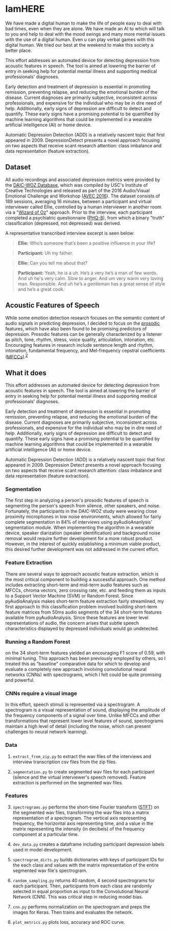 # IamHERE 

We have made a digital human to make the life of people easy to deal with bad times, even when they are alone. We have made an AI to which will talk to you and help to deal with the mood swings and many more mental issues with the use of a digital human. Even u can play verbal games with this digital human. We tried our best at the weekend to make this society a better place.

This effort addresses an automated device for detecting depression from acoustic features in speech. The tool is aimed at lowering the barrier of entry in seeking help for potential mental illness and supporting medical professionals' diagnoses.

Early detection and treatment of depression is essential in promoting remission, preventing relapse, and reducing the emotional burden of the disease. Current diagnoses are primarily subjective, inconsistent across professionals, and expensive for the individual who may be in dire need of help. Additionally, early signs of depression are difficult to detect and quantify. These early signs have a promising potential to be quantified by machine learning algorithms that could be implemented in a wearable artificial intelligence (AI) or home device.

Automatic Depression Detection (ADD) is a relatively nascent topic that first appeared in 2009. DepressionDetect presents a novel approach focusing on two aspects that receive scant research attention: class imbalance and data representation (feature extraction).


## Dataset

All audio recordings and associated depression metrics were provided by the [DAIC-WOZ Database](http://dcapswoz.ict.usc.edu/), which was compiled by USC's Institute of Creative Technologies and released as part of the 2016 Audio/Visual Emotional Challenge and Workshop ([AVEC 2016](http://sspnet.eu/avec2016/)). The dataset consists of 189 sessions, averaging 16 minutes, between a participant and virtual interviewer called Ellie, controlled by a human interviewer in another room via a "[Wizard of Oz](https://en.wikipedia.org/wiki/Wizard_of_Oz_experiment)" approach. Prior to the interview, each participant completed a psychiatric questionnaire ([PHQ-8](http://patienteducation.stanford.edu/research/phq.pdf)), from which a binary "truth" classification (depressed, not depressed) was derived.

A representative transcribed interview excerpt is seen below:

> **Ellie:** Who’s someone that’s been a positive influence in your life?

> **Participant:** Uh my father.

> **Ellie:** Can you tell me about that?

> **Participant:** Yeah, he is a uh. He’s a very he’s a man of few words. And uh he's very calm. Slow to anger. And um very warm very loving man. Responsible. And uh he’s a gentleman has a great sense of style and he’s a great cook.


## Acoustic Features of Speech

While some emotion detection research focuses on the semantic content of audio signals in predicting depression, I decided to focus on the [prosodic](http://clas.mq.edu.au/speech/phonetics/phonology/intonation/prosody.html)  features, which have also been found to be promising predictors of depression. Prosodic features can be generally characterized by a listener as pitch, tone, rhythm, stress, voice quality, articulation, intonation, etc. Encouraging features in research include sentence length and rhythm, intonation, fundamental frequency, and Mel-frequency cepstral coefficients ([MFCCs](https://en.wikipedia.org/wiki/Mel-frequency_cepstrum)).<sup>[2](#references)</sup>

## What it does

This effort addresses an automated device for detecting depression from acoustic features in speech. The tool is aimed at lowering the barrier of entry in seeking help for potential mental illness and supporting medical professionals' diagnoses.

Early detection and treatment of depression is essential in promoting remission, preventing relapse, and reducing the emotional burden of the disease. Current diagnoses are primarily subjective, inconsistent across professionals, and expensive for the individual who may be in dire need of help. Additionally, early signs of depression are difficult to detect and quantify. These early signs have a promising potential to be quantified by machine learning algorithms that could be implemented in a wearable artificial intelligence (AI) or home device.

Automatic Depression Detection (ADD) is a relatively nascent topic that first appeared in 2009. Depression Detect presents a novel approach focusing on two aspects that receive scant research attention: class imbalance and data representation (feature extraction).


### Segmentation

The first step in analyzing a person's prosodic features of speech is segmenting the person's speech from silence, other speakers, and noise. Fortunately, the participants in the DAIC-WOZ study were wearing close proximity microphones in low noise environments, which allowed for fairly complete segmentation in 84% of interviews using pyAudioAnanlysis' segmentation module. When implementing the algorithm in a wearable device, speaker diarization (speaker identification) and background noise removal would require further development for a more robust product. However, in the interest of quickly establishing a minimum viable product, this desired further development was not addressed in the current effort.

### Feature Extraction 

There are several ways to approach acoustic feature extraction, which is the most critical component to building a successful approach. One method includes extracting short-term and mid-term audio features such as MFCCs, chroma vectors, zero crossing rate, etc. and feeding them as inputs to a Support Vector Machine (SVM) or Random Forest. Since pyAudioAnalysis makes short-term feature extraction fairly streamlined, my first approach to this classification problem involved building short-term feature matrices from 50ms audio segments of the 34 short-term features available from pyAudioAnalysis. Since these features are lower level representations of audio, the concern arises that subtle speech characteristics displayed by depressed individuals would go undetected.

### Running a Random Forest 

on the 34 short-term features yielded an encouraging F1 score of 0.59, with minimal tuning. This approach has been previously employed by others, so I treated this as "baseline" comparative data for which to develop and evaluate a completely new approach involving convolutional neural networks (CNNs) with spectrograms, which I felt could be quite promising and powerful.

### CNNs require a visual image

In this effort, speech stimuli is represented via a spectrogram. A spectrogram is a visual representation of sound, displaying the amplitude of the frequency components of a signal over time. Unlike MFCCs and other transformations that represent lower level features of sound, spectrograms maintain a high level of detail (including the noise, which can present challenges to neural network learning).

### Data
1.  `extract_from_zip.py` to extract the wav files of the interviews and interview transcription csv files from the zip files.

2.  `segmentation.py` to create segmented wav files for each participant (silence and the virtual interviewer's speech removed). Feature extraction is performed on the segmented wav files.

### Features
3. `spectrograms.py` performs the short-time Fourier transform ([STFT](https://en.wikipedia.org/wiki/Short-time_Fourier_transform)) on the segmented wav files, transforming the wav files into a matrix representation of a spectrogram. The vertical axis representing frequency, the horizontal axis representing time, and a value in the matrix representing the intensity (in decibels) of the frequency component at a particular time.

4. `dev_data.py` creates a dataframe including participant depression labels used in model development.

5. `spectrogram_dicts.py` builds dictionaries with keys of participant IDs for the each class and values with the matrix representation of the entire segmented wav file's spectrogram.

6. `random_sampling.py` returns 40 random, 4 second spectrograms for each participant. Then, participants from each class are randomly selected in equal proportion as input to the Convolutional Neural Network (CNN). This was critical step in reducing model bias.

7. `cnn.py` performs normalization on the spectrogram and preps the images for Keras. Then trains and evaluates the network.

8. `plot_metrics.py` plots loss, accuracy and ROC curve.


